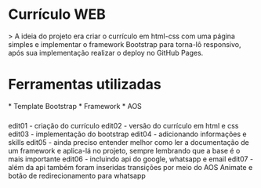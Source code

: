 <h1>Currículo WEB</h1>
> A ideia do projeto era criar o currículo em html-css com uma página simples e implementar o framework Bootstrap para torna-lô responsivo, após sua implementação realizar o deploy no GitHub Pages.


<h1>Ferramentas utilizadas</h1>
* Template Bootstrap
* Framework
* AOS

###
edit01 - criação do currículo
edit02 - versão do currículo em html e css
edit03 - implementação do bootstrap
edit04 - adicionando informações e skills 
edit05 - ainda preciso entender melhor como ler a documentação de um framework e aplica-lá no projeto, sempre lembrando que a base é o mais importante
edit06 - incluindo api do google, whatsapp e email
edit07 - além da api também foram inseridas transições por meio do AOS Animate e botão de redirecionamento para whatsapp
